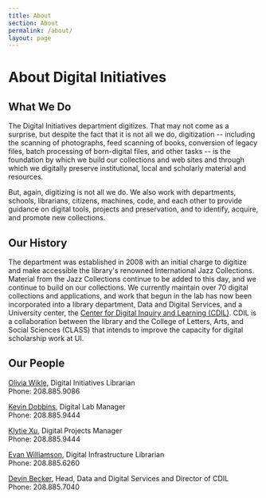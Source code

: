 ```yaml
---
title: About
section: About
permalink: /about/
layout: page
---
```


<h1 class="py-4">About Digital Initiatives</h1>

## What We Do

The Digital Initiatives department digitizes. That may not come as a surprise, but despite the fact that it is not all we do, digitization -- including the scanning of photographs, feed scanning of books, conversion of legacy files, batch processing of born-digital files, and other tasks -- is the foundation by which we build our collections and web sites and through which we digitally preserve institutional, local and scholarly material and resources.

But, again, digitizing is not all we do. We also work with departments, schools, librarians, citizens, machines, code, and each other to provide guidance on digital tools, projects and preservation, and to identify, acquire, and promote new collections.

## Our History

The department was established in 2008 with an initial charge to digitize and make accessible the library's renowned International Jazz Collections. Material from the Jazz Collections continue to be added to this day, and we continue to build on our collections. We currently maintain over 70 digital collections and applications, and work that begun in the lab has now been incorporated into a library department, Data and Digital Services, and a University center, the [Center for Digital Inquiry and Learning (CDIL)](https://cdil.lib.uidaho.edu). CDIL is a collaboration between the library and the College of Letters, Arts, and Social Sciences (CLASS) that intends to improve the capacity for digital scholarship work at UI.

## Our People

[Olivia Wikle](mailto:omwikle@uidaho.edu), Digital Initiatives Librarian  
Phone: 208.885.9086

[Kevin Dobbins](mailto:kdobbins@uidaho.edu), Digital Lab Manager  
Phone: 208.885.9444 

[Klytie Xu](mailto:kxu@uidaho.edu), Digital Projects Manager  
Phone: 208.885.9444

[Evan Williamson](mailto:ewilliamson@uidaho.edu), Digital Infrastructure Librarian  
Phone: 208.885.6260

[Devin Becker](mailto:dbecker@uidaho.edu), Head, Data and Digital Services and Director of CDIL  
Phone: 208.885.7040